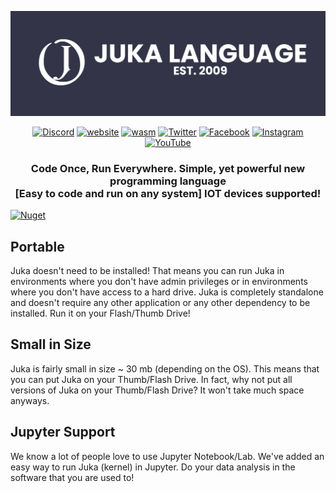 <p align="center">
  
  [![Juka](juka_established.png)](https://jukalang.com)
    
  <center>

  [![Discord](https://img.shields.io/badge/Discord-5865F2?style=for-the-badge&logo=discord&logoColor=white)](https://discord.gg/MsKWsErzfp)
  [![website](https://img.shields.io/badge/website-000000?style=for-the-badge&logo=About.me&logoColor=white)](https://jukalang.com)
  [![wasm](https://img.shields.io/badge/wasm-00aa00?style=for-the-badge&logo=WebAssembly&logoColor=white)](https://jukalang.com)
  [![Twitter](https://img.shields.io/badge/Twitter-1DA1F2?style=for-the-badge&logo=twitter&logoColor=white)](https://twitter.com/@jukalang)
  [![Facebook](https://img.shields.io/badge/Facebook-1877F2?style=for-the-badge&logo=facebook&logoColor=white)](https://www.facebook.com/jukalang)
  [![Instagram](https://img.shields.io/badge/Instagram-E4405F?style=for-the-badge&logo=instagram&logoColor=white)](https://www.instagram.com/jukalanguage/)
  [![YouTube](https://img.shields.io/badge/YouTube-FF0000?style=for-the-badge&logo=youtube&logoColor=white)](https://www.youtube.com/channel/UCRkKqD0fnuVAJLJe9p4ZiKQ)
  
  </center>

  <h3 align="center"><b>Code Once, Run Everywhere. Simple, yet powerful new programming language</b> <br> [Easy to code and run on any system] IOT devices supported!</h3>

</p>

[![Nuget](https://img.shields.io/nuget/dt/JukaCompiler)](https://www.nuget.org/packages/JukaCompiler)

## Portable
Juka doesn't need to be installed! That means you can run Juka in environments where you don't have admin privileges or in environments where you don't have access to a hard drive. Juka is completely standalone and doesn't require any other application or any other dependency to be installed. Run it on your Flash/Thumb Drive!

## Small in Size
Juka is fairly small in size ~ 30 mb (depending on the OS). This means that you can put Juka on your Thumb/Flash Drive. In fact, why not put all versions of Juka on your Thumb/Flash Drive? It won't take much space anyways.

## Jupyter Support
We know a lot of people love to use Jupyter Notebook/Lab. We've added an easy way to run Juka (kernel) in Jupyter. Do your data analysis in the software that you are used to!